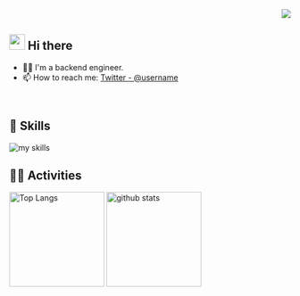 <div align="right">
  <img src="https://komarev.com/ghpvc/?username=kuri0616" />
</div>


## <img src="https://media.giphy.com/media/hvRJCLFzcasrR4ia7z/giphy.gif" width="28"> Hi there

- 🧑‍💻 I'm a backend engineer.
- 📫 How to reach me: [Twitter - @username](https://twitter.com/kuri_0615_w)
<br>

## 🌱 Skills
<img alt="my skills" src="https://skillicons.dev/icons?theme=light&perline=7&i=html,css,js,ts,go,docker,dotnet,ruby,rails" />
<br>

## 🏃‍♀️ Activities
<div align="left"> 
  <img alt="Top Langs" height="170px" src="https://github-readme-stats.vercel.app/api?username=kuri0616&theme=light&layout=compact" />
  <img alt="github stats" height="170px" src="https://github-readme-stats.vercel.app/api/top-langs/?username=kuri0616&theme=light&layout=compact" />
</div>

